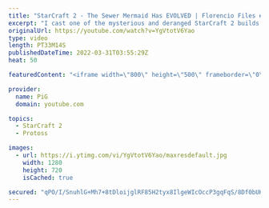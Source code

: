 ```yaml
---
title: "StarCraft 2 - The Sewer Mermaid Has EVOLVED | Florencio Files #262"
excerpt: "I cast one of the mysterious and deranged StarCraft 2 builds of the one and only, Florencio, the dude that invented the Protoss proxy nexus recall rush.  🧜Florencio Files Playlist: https://www.youtube.com/playlist?list=PLFUDU8AOevUfznFLMRCxI0ez9HZTyL6Tk 🧜Florencio Twitch: https://www.twitch.tv/florenciosc"
originalUrl: https://youtube.com/watch?v=YgVtotV6Yao
type: video
length: PT33M14S
publishedDateTime: 2022-03-31T03:55:29Z
heat: 50

featuredContent: "<iframe width=\"800\" height=\"500\" frameborder=\"0\" src=\"https://www.youtube.com/embed/YgVtotV6Yao\" allow=\"accelerometer; autoplay; encrypted-media; gyroscope; picture-in-picture\" allowfullscreen></iframe>"

provider:
  name: PiG
  domain: youtube.com

topics:
  - StarCraft 2
  - Protoss

images:
  - url: https://i.ytimg.com/vi/YgVtotV6Yao/maxresdefault.jpg
    width: 1280
    height: 720
    isCached: true

secured: "qPO/I/SnuhlG+Mh7+8tDloijglRF85H2tyx8IlgeWIcOccP3gqFqS/8Df0bUKNyrBXYt2xnb0dBjBRsLMEisPVWzWa+tUtn0BPD8Ltds8UhxSXRd74vkz5kem09FRrGbG8wvEXXl3Drc5gsP2r/jVYCLa16n02pi89411hVwdJ2Bgj4HjIrCGNOtYpOMBqivqu08RRjNHav+f4RBQoyKJqV/c+tBTL2MZ1X07Go6lfTKhSAZhkZLjOUqXo58B4NLt3rUdmwDr65SzJhlGuNh8zjBd9IV8S4Myd/z0XY8npF7BdU2eB4EYSPSsUyPkJTGm8RRK5mHHDLRTBMrkSldhWaM7jnROgLIpGGFqwSiTpmcjdbwlup6C8ysp673jadG+o3zOqKAxQTaOGv5jWLBkwA/p0wEMmlYAmrLXN6fHl8=;8OtgZX4XpulG2IhK2VnJfw=="
---
```


